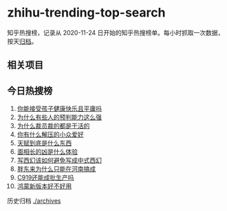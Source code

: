 # zhihu-trending-top-search

知乎热搜榜，记录从 2020-11-24
日开始的知乎热搜榜单。每小时抓取一次数据，按天[归档](./archives)。

## 相关项目

## 今日热搜榜

<!-- BEGIN -->
<!-- 最后更新时间 Sun Sep 07 2025 20:18:56 GMT+0800 (China Standard Time) -->

1. [你能接受孩子健康快乐且平庸吗](https://www.zhihu.com/search?q=你能接受孩子健康快乐且平庸吗)
1. [为什么有些人的预判能力这么强](https://www.zhihu.com/search?q=为什么有些人的预判能力这么强)
1. [为什么裁员裁的都是干活的](https://www.zhihu.com/search?q=为什么裁员裁的都是干活的)
1. [你有什么解压的小众爱好](https://www.zhihu.com/search?q=你有什么解压的小众爱好)
1. [天赋到底是什么东西](https://www.zhihu.com/search?q=天赋到底是什么东西)
1. [面相长的凶是什么体验](https://www.zhihu.com/search?q=面相长的凶是什么体验)
1. [写西幻该如何避免写成中式西幻](https://www.zhihu.com/search?q=写西幻该如何避免写成中式西幻)
1. [胖东来为什么只能在河南搞成](https://www.zhihu.com/search?q=胖东来为什么只能在河南搞成)
1. [C919还能成批生产吗](https://www.zhihu.com/search?q=C919还能成批生产吗)
1. [鸿蒙新版本好不好用](https://www.zhihu.com/search?q=鸿蒙新版本好不好用)

<!-- END -->

历史归档 [./archives](./archives)

